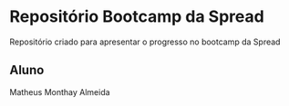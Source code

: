 # Repositório Bootcamp da Spread
Repositório criado para apresentar o progresso no bootcamp da Spread

## Aluno

Matheus Monthay Almeida

